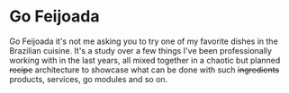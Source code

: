 # Go Feijoada

Go Feijoada it's not me asking you to try one of my favorite dishes in the Brazilian cuisine. It's a study over a few
things I've been professionally working with in the last years, all mixed together in a chaotic but planned ~~recipe~~
architecture to showcase what can be done with such ~~ingredients~~ products, services, go modules and so on.
